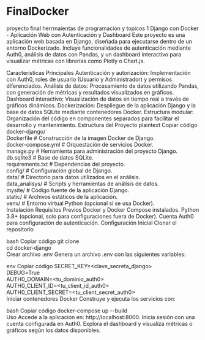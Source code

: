 # FinalDocker
proyecto final herrmaientas de programacion y topicos 1
Django con Docker - Aplicación Web con Autenticación y Dashboard
Este proyecto es una aplicación web basada en Django, diseñada para ejecutarse dentro de un entorno Dockerizado. Incluye funcionalidades de autenticación mediante Auth0, análisis de datos con Pandas, y un dashboard interactivo para visualizar métricas con librerías como Plotly o Chart.js.

Características Principales
Autenticación y autorización: Implementación con Auth0, roles de usuario (Usuario y Administrador) y permisos diferenciados.
Análisis de datos: Procesamiento de datos utilizando Pandas, con generación de métricas y resultados visualizados en gráficos.
Dashboard interactivo: Visualización de datos en tiempo real a través de gráficos dinámicos.
Dockerización: Despliegue de la aplicación Django y la base de datos SQLite mediante contenedores Docker.
Estructura modular: Organización del código en componentes separados para facilitar el desarrollo y mantenimiento.
Estructura del Proyecto
plaintext
Copiar código
docker-django/  
 Dockerfile               # Construcción de la imagen Docker de Django.  
 docker-compose.yml       # Orquestación de servicios Docker.  
 manage.py                # Herramienta para administración del proyecto Django.  
 db.sqlite3               # Base de datos SQLite.  
 requirements.txt         # Dependencias del proyecto.  
 config/                  # Configuración global de Django.  
 data/                    # Directorio para datos utilizados en el análisis.  
 data_analisys/           # Scripts y herramientas de análisis de datos.  
 mysite/                  # Código fuente de la aplicación Django.  
 static/                  # Archivos estáticos de la aplicación.  
 venv/                    # Entorno virtual Python (opcional si se usa Docker).  
Instalación
Requisitos Previos
Docker y Docker Compose instalados.
Python 3.8+ (opcional, solo para configuraciones fuera de Docker).
Cuenta Auth0 para configuración de autenticación.
Configuración Inicial
Clonar el repositorio

bash
Copiar código
git clone <URL-del-repositorio>  
cd docker-django  
Crear archivo .env
Genera un archivo .env con las siguientes variables:

env
Copiar código
SECRET_KEY=<clave_secreta_django>  
DEBUG=True  
AUTH0_DOMAIN=<tu_dominio_auth0>  
AUTH0_CLIENT_ID=<tu_client_id_auth0>  
AUTH0_CLIENT_SECRET=<tu_client_secret_auth0>  
Iniciar contenedores Docker
Construye y ejecuta los servicios con:

bash
Copiar código
docker-compose up --build  
Uso
Accede a la aplicación en: http://localhost:8000.
Inicia sesión con una cuenta configurada en Auth0.
Explora el dashboard y visualiza métricas o gráficos según los datos disponibles.